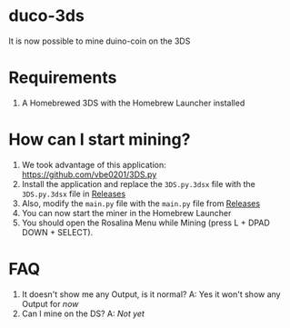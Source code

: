 # duco-3ds
It is now possible to mine duino-coin on the 3DS 
# Requirements
1. A Homebrewed 3DS with the Homebrew Launcher installed

# How can I start mining?
1. We took advantage of this application: https://github.com/vbe0201/3DS.py
2. Install the application and replace the `3DS.py.3dsx` file with the `3DS.py.3dsx` file in <a href="https://github.com/BunkerInnovations/duco-3ds/releases/tag/0.1">Releases</a>
3. Also, modify the `main.py` file with the `main.py` file from <a href="https://github.com/BunkerInnovations/duco-3ds/releases/tag/0.1">Releases</a>
4. You can now start the miner in the Homebrew Launcher
5. You should open the Rosalina Menu while Mining (press L + DPAD DOWN + SELECT).
# FAQ
1. It doesn't show me any Output, is it normal?
A: Yes it won't show any Output for *now*
2. Can I mine on the DS?
A: *Not yet*
